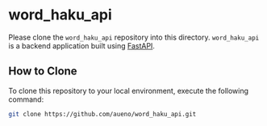 # word_haku_api

Please clone the `word_haku_api` repository into this directory. `word_haku_api` is a backend application built using [FastAPI](https://fastapi.tiangolo.com/).

## How to Clone

To clone this repository to your local environment, execute the following command:

```bash
git clone https://github.com/aueno/word_haku_api.git
```